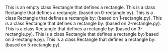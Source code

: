 This is an empty class Rectangle that defines a rectangle.
This is  a class Rectangle that defines a rectangle. (based on 0-rectangle.py).
This is a class Rectangle that defines a rectangle by: (based on 1-rectangle.py).
This is a class Rectangle that defines a rectangle by: (based on 2-rectangle.py).
This is a class Rectangle that defines a rectangle by: (based on 3-rectangle.py).
This is  a class Rectangle that defines a rectangle by:(based on 3-rectangle.py).
This is a class Rectangle that defines a rectangle by: (based on 5-rectangle.py). 
